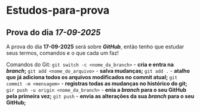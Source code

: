 # Estudos-para-prova
## Prova do dia ***17-09-2025***

A prova do dia **17-09-2025** será sobre ***GitHub***, então tenho que estudar seus termos, comandos e o que cada um faz!

Comandos do Git:
`git switch -c <nome_da_branch>` - **cria e entra na ***branch***;**
`git add <nome_do_arquivo>` - **salva mudanças;**
`git add .` - **atalho que já adiciona todos os arquivos modificados no commit atual;**
`git commit -m <mensagem>` - **registras todas as mudanças no histórico do git;**
`gir push -u origin <nome_da_branch>` - **enia a ***branch*** para o seu GitHub pela primeira vez;**
`git push` - **envia as alterações da sua ***branch*** para o seu GitHub;**
